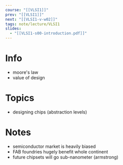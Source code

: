 ```yaml
---
course: "[[VLSI1]]"
prev: "[[VLSI1]]"
next: "[[VLSI1-v-w02]]"
tags: note/lecture/VLSI1
slides:
  - "[[VLSI1-s00-introduction.pdf]]"
---
```



# Info
- moore's law
- value of design


# Topics
- designing chips (abstraction levels)

# Notes
- semiconductor market is heavily biased
- FAB foundries hugely benefit whole continent
- future chipsets will go sub-nanometer (armstrong)